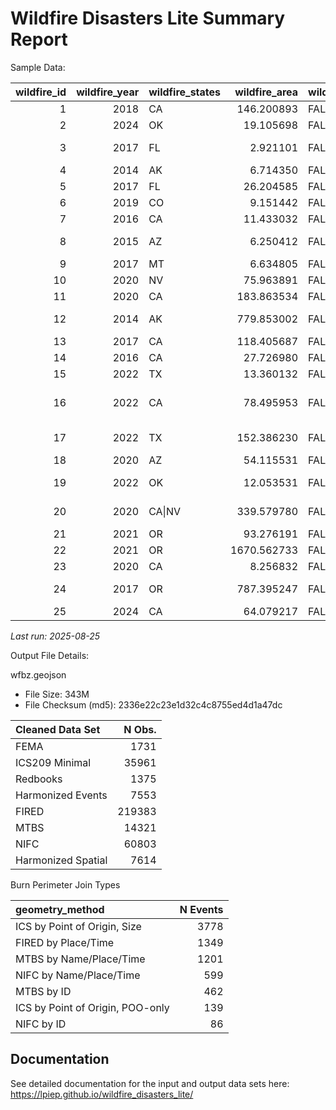 # Wildfire Disasters Lite Summary Report


Sample Data:

| wildfire_id | wildfire_year | wildfire_states | wildfire_area | wildfire_complex | wildfire_complex_names | wildfire_total_fatalities | wildfire_max_civil_fatalities | wildfire_civil_fatalities | wildfire_civil_injuries | wildfire_total_injuries | wildfire_civil_evacuation | wildfire_total_evacuation | wildfire_struct_destroyed | wildfire_struct_threatened | wildfire_cost | wildfire_community_intersect | wildfire_max_pop_den | wildfire_buffered_avg_pop_den | wildfire_wui | wildfire_fema_dec | wildfire_disaster_criteria_met | wildfire_ignition_date | wildfire_containment_date | wildfire_ignition_date_max | wildfire_containment_date_max | wildfire_fema_dec_date | wildfire_poo_lat | wildfire_poo_lon | geometry_src | geometry_method | redbook_id | ics_id | fired_id | mtbs_id | fema_id |
|---:|---:|:---|---:|:---|:---|---:|---:|---:|---:|---:|---:|---:|---:|---:|---:|:---|---:|---:|:---|:---|:---|:---|:---|:---|:---|:---|---:|---:|:---|:---|:---|:---|:---|:---|:---|
| 1 | 2018 | CA | 146.200893 | FALSE | DONNELL | NA | NA | NA | 0 | 6 | NA | NA | 135 | NA | NA | TRUE | 0.0000000 | 0.0754363 | NA | FALSE | structures_destroyed | 2018-08-01 | 2018-10-31 | 2018-08-01 | 2018-10-31 | NA | 38.34877 | -119.92940 | MTBS | MTBS by ID | 801 | 2018_001702_DONNELL | NA | CA3834911992920180801 | NA |
| 2 | 2024 | OK | 19.105698 | FALSE | 57 | NA | NA | NA | 0 | 2 | NA | NA | 1 | 1720 | NA | TRUE | 145.3104898 | 4.6977595 | NA | FALSE | structures_destroyed | 2024-04-06 | NA | 2024-04-06 | NA | NA | 36.19250 | -99.50333 | MTBS | MTBS by ID | NA | 2024_240450_57 | NA | OK3619309950320240406 | NA |
| 3 | 2017 | FL | 2.921101 | FALSE | GARFIELD RD | NA | NA | NA | NA | NA | NA | NA | 19 | NA | NA | TRUE | 447.2384187 | 6.2317018 | intermix | FALSE | structures_destroyed | 2017-03-22 | NA | 2017-03-22 | NA | NA | 30.42750 | -82.02333 | MTBS | MTBS by ID | NA | 2017_070202_GARFIELD ROAD | NA | FL3042808202320170322 | NA |
| 4 | 2014 | AK | 6.714350 | FALSE | TYONEK | NA | NA | NA | NA | NA | NA | NA | 5 | 0 | 4.00e+06 | TRUE | 0.8108078 | 0.1005603 | NA | FALSE | structures_destroyed | 2014-05-19 | NA | 2014-05-19 | NA | NA | 61.09932 | -151.12863 | MTBS | MTBS by ID | NA | 2014_401138_TYONEK | NA | AK6109915112920140519 | NA |
| 5 | 2017 | FL | 26.204585 | FALSE | 30TH AVE | NA | NA | NA | 1 | 1 | 7000 | 7000 | 4 | 0 | 0.00e+00 | TRUE | 342.0671155 | 133.7621080 | intermix | FALSE | structures_destroyed | 2017-04-20 | NA | 2017-04-20 | NA | NA | 44.39167 | -115.51306 | MTBS | MTBS by ID | NA | 2017_170178_30TH AVE | NA | FL2618808154420170420 | NA |
| 6 | 2019 | CO | 9.151442 | FALSE | G18 | NA | NA | NA | NA | NA | 50 | 50 | 4 | NA | NA | TRUE | 49.3926869 | 2.9893104 | intermix | FALSE | structures_destroyed | 2019-10-27 | NA | 2019-10-27 | NA | NA | 37.08167 | -105.94222 | MTBS | MTBS by ID | NA | 2019_1713_G18 | NA | CO3708210594220191027 | NA |
| 7 | 2016 | CA | 11.433032 | FALSE | WILLARD | NA | NA | NA | NA | NA | NA | NA | 7 | NA | NA | TRUE | 0.0000000 | 9.3121092 | NA | FALSE | structures_destroyed | 2016-09-11 | 2016-10-12 | 2016-09-11 | 2016-10-12 | NA | 40.41444 | -120.73667 | MTBS | MTBS by ID | 568 | 2016_004695_WILLARD | NA | CA4036812080220160911 | NA |
| 8 | 2015 | AZ | 6.250412 | FALSE | KEARNY RIV | NA | NA | NA | NA | NA | NA | NA | 3 | 50 | NA | TRUE | 1586.0535982 | 1.6825622 | interface\|intermix | FALSE | structures_destroyed | 2015-06-17 | NA | 2015-06-17 | NA | NA | 33.05300 | -110.91400 | MTBS | MTBS by ID | NA | 2015_003786_KEARNY RIVER | NA | AZ3305311091420150617 | NA |
| 9 | 2017 | MT | 6.634805 | FALSE | TURTLE | NA | NA | NA | NA | NA | NA | NA | 2 | 0 | NA | TRUE | 97.2763118 | 0.5510853 | intermix | FALSE | structures_destroyed | 2017-07-16 | NA | 2017-07-16 | NA | NA | 45.57056 | -106.33139 | MTBS | MTBS by ID | NA | 2017_017-35_TURTLE | NA | MT4557110633120170716 | NA |
| 10 | 2020 | NV | 75.963891 | FALSE | NUMBERS | NA | NA | NA | 0 | 2 | 50 | 50 | 40 | NA | NA | TRUE | 477.7535304 | 3.3973013 | intermix | FALSE | structures_destroyed | 2020-07-06 | NA | 2020-07-07 | NA | NA | 38.84333 | -119.63861 | MTBS | MTBS by ID | NA | 2020_030406_NUMBERS | NA | NV3884311963920200707 | NA |
| 11 | 2020 | CA | 183.863534 | FALSE | LOYALTON | NA | NA | NA | NA | NA | 0 | 0 | 29 | NA | NA | TRUE | 438.5409660 | 27.4943497 | intermix | FALSE | structures_destroyed | 2020-08-14 | 2020-08-30 | 2020-08-14 | 2020-08-30 | NA | 39.68143 | -120.17130 | MTBS | MTBS by ID | 960 | 2020_001600_LOYALTON | NA | CA3968112017120200814 | NA |
| 12 | 2014 | AK | 779.853002 | FALSE | FUNNY RIV | NA | NA | NA | 0 | 4 | NA | NA | 4 | 0 | 1.30e+07 | TRUE | 2.0880729 | 3.5004375 | NA | FALSE | structures_destroyed | 2014-05-19 | NA | 2014-05-20 | NA | NA | 60.43945 | -150.96188 | MTBS | MTBS by ID | NA | 2014_403140_FUNNY RIVER | NA | AK6043915096220140520 | NA |
| 13 | 2017 | CA | 118.405687 | FALSE | ALAMO | 0 | 0 | 0 | NA | NA | NA | NA | 14 | 0 | 2.00e+07 | TRUE | 92.8909245 | 45.8357658 | intermix | FALSE | structures_destroyed | 2017-07-06 | 2017-07-18 | 2017-07-06 | 2017-07-18 | NA | 30.57444 | -82.32333 | MTBS | MTBS by ID | 632 | 2017_007624_ALAMO | NA | CA3502012029920170706 | NA |
| 14 | 2016 | CA | 27.726980 | FALSE | MINERAL | NA | NA | NA | NA | NA | NA | NA | 1 | NA | NA | TRUE | 45.1990412 | 4.7924940 | NA | FALSE | structures_destroyed | 2016-08-09 | NA | 2016-08-09 | NA | NA | 36.08889 | -120.52167 | MTBS | MTBS by ID | NA | 2016_011358_MINERAL | NA | CA3608912052220160809 | NA |
| 15 | 2022 | TX | 13.360132 | FALSE | 3 OAKS | NA | NA | NA | NA | NA | NA | NA | 3 | NA | NA | TRUE | 13.6034449 | 1.6627375 | NA | FALSE | structures_destroyed | 2022-03-14 | NA | 2022-03-14 | NA | NA | 31.38765 | -98.36158 | MTBS | MTBS by ID | NA | 2022_221627_3 OAKS | NA | TX3138809836220220314 | NA |
| 16 | 2022 | CA | 78.495953 | FALSE | OAK | NA | NA | NA | NA | NA | NA | NA | 127 | NA | NA | TRUE | 410.0247780 | 4.7914543 | intermix | TRUE | structures_destroyed\|fema_fmag_declaration | 2022-07-22 | 2022-09-02 | 2022-07-22 | 2022-09-02 | 2022-07-23 | 37.54871 | -119.92077 | MTBS | MTBS by ID | 1073 | 2022_016149_OAK | NA | CA3754911992120220722 | FM-5445-CA |
| 17 | 2022 | TX | 152.386230 | FALSE | CANADIAN RIV BTM | NA | NA | NA | NA | NA | NA | NA | 20 | 127 | 0.00e+00 | TRUE | 105.8241872 | 1.0139963 | intermix | FALSE | structures_destroyed | 2022-03-29 | NA | 2022-03-29 | NA | NA | 35.74500 | -100.54300 | MTBS | MTBS by ID | NA | 2022_222207_CANADIAN RIVER BOTTOM | NA | TX3574610054320220329 | NA |
| 18 | 2020 | AZ | 54.115531 | FALSE | SEARS | NA | NA | NA | NA | NA | 50 | 50 | 9 | NA | 2.00e+06 | TRUE | 5.4596871 | 14.8573558 | NA | FALSE | structures_destroyed | 2020-09-25 | NA | 2020-09-25 | NA | NA | 33.88522 | -111.81590 | MTBS | MTBS by ID | NA | 2020_002852_SEARS | NA | AZ3388511181620200925 | NA |
| 19 | 2022 | OK | 12.053531 | FALSE | KERNS RNCH | NA | NA | NA | 1 | 1 | NA | NA | 10 | 3 | NA | TRUE | 0.0000000 | 0.9514520 | NA | FALSE | structures_destroyed | 2022-09-26 | NA | 2022-09-26 | NA | NA | 34.32833 | -95.15111 | MTBS | MTBS by ID | NA | 2022_221181_KERNS RANCH FIRE | NA | OK3432809515120220926 | NA |
| 20 | 2020 | CA\|NV | 339.579780 | FALSE | W-5 COLD SPGS | NA | NA | NA | 0 | 2 | NA | NA | 1 | 0 | 1.15e+07 | TRUE | 2.5255481 | 0.0431859 | intermix | FALSE | structures_destroyed | 2020-08-18 | NA | 2020-08-18 | NA | NA | 41.02865 | -120.28133 | MTBS | MTBS by ID | NA | 2020_004727_W-5 COLD SPRINGS | NA | CA4102912028120200818 | NA |
| 21 | 2021 | OR | 93.276191 | FALSE | ELBOW CRK | NA | NA | NA | 0 | 8 | 30 | 30 | 4 | 0 | NA | TRUE | 6.7779192 | 0.0499020 | NA | FALSE | structures_destroyed | 2021-07-15 | NA | 2021-07-15 | NA | NA | 45.86778 | -117.63028 | MTBS | MTBS by ID | NA | 2021_745_ELBOW CREEK | NA | OR4586811763020210715 | NA |
| 22 | 2021 | OR | 1670.562733 | FALSE | BOOTLEG | NA | NA | NA | 0 | 20 | 236 | 236 | 247 | 0 | 1.10e+08 | TRUE | 298.8067553 | 0.2008148 | intermix | FALSE | structures_destroyed | 2021-07-06 | NA | 2021-07-06 | NA | NA | 42.61591 | -121.42090 | MTBS | MTBS by ID | NA | 2021_210321_BOOTLEG | NA | OR4261612142120210706 | NA |
| 23 | 2020 | CA | 8.256832 | FALSE | POND | NA | NA | NA | NA | NA | 411 | 411 | 13 | 200 | 8.00e+06 | TRUE | 98.9085260 | 7.4428909 | intermix | FALSE | structures_destroyed | 2020-08-01 | 2020-08-09 | 2020-08-01 | 2020-08-09 | NA | 35.41634 | -120.45571 | MTBS | MTBS by ID | 909 | 2020_009866_POND | NA | CA3541612045620200801 | NA |
| 24 | 2017 | OR | 787.395247 | FALSE | CHETCO BAR | NA | NA | NA | 0 | 5 | 5122 | 5122 | 24 | 0 | 7.20e+07 | TRUE | 137.5136069 | 3.6594131 | intermix | FALSE | structures_destroyed | 2017-07-12 | NA | 2017-07-12 | NA | NA | 42.29667 | -123.95361 | MTBS | MTBS by ID | NA | 2017_000326_CHETCO BAR | NA | OR4229712395420170712 | NA |
| 25 | 2024 | CA | 64.079217 | FALSE | POST | NA | NA | NA | 1 | 1 | 1200 | 1200 | 2 | 10 | 2.00e+07 | TRUE | 77.2113425 | 2.1814613 | intermix | FALSE | structures_destroyed | 2024-06-15 | NA | 2024-06-15 | NA | NA | 34.80285 | -118.87760 | MTBS | MTBS by ID | NA | 2024_205253_POST | NA | CA3480311887820240615 | NA |

*Last run: 2025-08-25*

Output File Details:

wfbz.geojson

- File Size: 343M
- File Checksum (md5): 2336e22c23e1d32c4c8755ed4d1a47dc

| Cleaned Data Set   | N Obs. |
|:-------------------|-------:|
| FEMA               |   1731 |
| ICS209 Minimal     |  35961 |
| Redbooks           |   1375 |
| Harmonized Events  |   7553 |
| FIRED              | 219383 |
| MTBS               |  14321 |
| NIFC               |  60803 |
| Harmonized Spatial |   7614 |

Burn Perimeter Join Types

| geometry_method                  | N Events |
|:---------------------------------|---------:|
| ICS by Point of Origin, Size     |     3778 |
| FIRED by Place/Time              |     1349 |
| MTBS by Name/Place/Time          |     1201 |
| NIFC by Name/Place/Time          |      599 |
| MTBS by ID                       |      462 |
| ICS by Point of Origin, POO-only |      139 |
| NIFC by ID                       |       86 |

## Documentation

See detailed documentation for the input and output data sets here:
<https://lpiep.github.io/wildfire_disasters_lite/>
